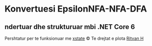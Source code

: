 
# Konvertuesi EpsilonNFA-NFA-DFA 

## ndertuar dhe strukturuar mbi .NET Core 6

Pershtatur per te funksionuar me [xstate](https://xstate.js.org) 
© Te drejtat e plota [Ritvan H](https://www.linkedin.com/in/ritvan-hajdari-39a232138/)
